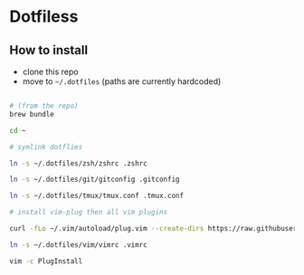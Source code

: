 # Dotfiless

## How to install
- clone this repo
- move to `~/.dotfiles` (paths are currently hardcoded)
```bash

# (from the repo)
brew bundle 

cd ~

# symlink dotflies

ln -s ~/.dotfiles/zsh/zshrc .zshrc

ln -s ~/.dotfiles/git/gitconfig .gitconfig

ln -s ~/.dotfiles/tmux/tmux.conf .tmux.conf

# install vim-plug then all vim plugins

curl -fLo ~/.vim/autoload/plug.vim --create-dirs https://raw.githubusercontent.com/junegunn/vim-plug/master/plug.vim

ln -s ~/.dotfiles/vim/vimrc .vimrc

vim -c PlugInstall

